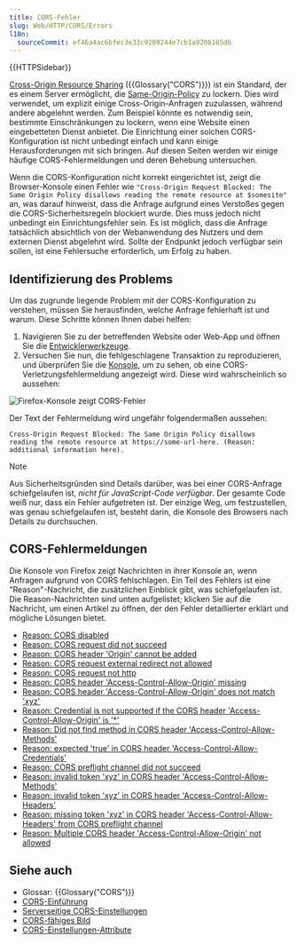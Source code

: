 ```yaml
---
title: CORS-Fehler
slug: Web/HTTP/CORS/Errors
l10n:
  sourceCommit: ef46a4ac6bfec3e33c9209244e7cb1a9206165d6
---
```


{{HTTPSidebar}}

[Cross-Origin Resource Sharing](/de/docs/Web/HTTP/CORS) ({{Glossary("CORS")}}) ist ein Standard, der es einem Server ermöglicht, die [Same-Origin-Policy](/de/docs/Web/Security/Same-origin_policy) zu lockern. Dies wird verwendet, um explizit einige Cross-Origin-Anfragen zuzulassen, während andere abgelehnt werden. Zum Beispiel könnte es notwendig sein, bestimmte Einschränkungen zu lockern, wenn eine Website einen eingebetteten Dienst anbietet. Die Einrichtung einer solchen CORS-Konfiguration ist nicht unbedingt einfach und kann einige Herausforderungen mit sich bringen. Auf diesen Seiten werden wir einige häufige CORS-Fehlermeldungen und deren Behebung untersuchen.

Wenn die CORS-Konfiguration nicht korrekt eingerichtet ist, zeigt die Browser-Konsole einen Fehler wie `"Cross-Origin Request Blocked: The Same Origin Policy disallows reading the remote resource at $somesite"` an, was darauf hinweist, dass die Anfrage aufgrund eines Verstoßes gegen die CORS-Sicherheitsregeln blockiert wurde. Dies muss jedoch nicht unbedingt ein Einrichtungsfehler sein. Es ist möglich, dass die Anfrage tatsächlich absichtlich von der Webanwendung des Nutzers und dem externen Dienst abgelehnt wird. Sollte der Endpunkt jedoch verfügbar sein sollen, ist eine Fehlersuche erforderlich, um Erfolg zu haben.

## Identifizierung des Problems

Um das zugrunde liegende Problem mit der CORS-Konfiguration zu verstehen, müssen Sie herausfinden, welche Anfrage fehlerhaft ist und warum. Diese Schritte können Ihnen dabei helfen:

1. Navigieren Sie zu der betreffenden Website oder Web-App und öffnen Sie die [Entwicklerwerkzeuge](https://firefox-source-docs.mozilla.org/devtools-user/index.html).
2. Versuchen Sie nun, die fehlgeschlagene Transaktion zu reproduzieren, und überprüfen Sie die [Konsole](https://firefox-source-docs.mozilla.org/devtools-user/web_console/index.html), um zu sehen, ob eine CORS-Verletzungsfehlermeldung angezeigt wird. Diese wird wahrscheinlich so aussehen:

![Firefox-Konsole zeigt CORS-Fehler](cors-error2.png)

Der Text der Fehlermeldung wird ungefähr folgendermaßen aussehen:

```plain
Cross-Origin Request Blocked: The Same Origin Policy disallows
reading the remote resource at https://some-url-here. (Reason:
additional information here).
```

> [!NOTE]
> Aus Sicherheitsgründen sind Details darüber, was bei einer CORS-Anfrage schiefgelaufen ist, _nicht für JavaScript-Code verfügbar_. Der gesamte Code weiß nur, dass ein Fehler aufgetreten ist. Der einzige Weg, um festzustellen, was genau schiefgelaufen ist, besteht darin, die Konsole des Browsers nach Details zu durchsuchen.

## CORS-Fehlermeldungen

Die Konsole von Firefox zeigt Nachrichten in ihrer Konsole an, wenn Anfragen aufgrund von CORS fehlschlagen. Ein Teil des Fehlers ist eine "Reason"-Nachricht, die zusätzlichen Einblick gibt, was schiefgelaufen ist. Die Reason-Nachrichten sind unten aufgelistet; klicken Sie auf die Nachricht, um einen Artikel zu öffnen, der den Fehler detaillierter erklärt und mögliche Lösungen bietet.

- [Reason: CORS disabled](/de/docs/Web/HTTP/CORS/Errors/CORSDisabled)
- [Reason: CORS request did not succeed](/de/docs/Web/HTTP/CORS/Errors/CORSDidNotSucceed)
- [Reason: CORS header 'Origin' cannot be added](/de/docs/Web/HTTP/CORS/Errors/CORSOriginHeaderNotAdded)
- [Reason: CORS request external redirect not allowed](/de/docs/Web/HTTP/CORS/Errors/CORSExternalRedirectNotAllowed)
- [Reason: CORS request not http](/de/docs/Web/HTTP/CORS/Errors/CORSRequestNotHttp)
- [Reason: CORS header 'Access-Control-Allow-Origin' missing](/de/docs/Web/HTTP/CORS/Errors/CORSMissingAllowOrigin)
- [Reason: CORS header 'Access-Control-Allow-Origin' does not match 'xyz'](/de/docs/Web/HTTP/CORS/Errors/CORSAllowOriginNotMatchingOrigin)
- [Reason: Credential is not supported if the CORS header 'Access-Control-Allow-Origin' is '\*'](/de/docs/Web/HTTP/CORS/Errors/CORSNotSupportingCredentials)
- [Reason: Did not find method in CORS header 'Access-Control-Allow-Methods'](/de/docs/Web/HTTP/CORS/Errors/CORSMethodNotFound)
- [Reason: expected 'true' in CORS header 'Access-Control-Allow-Credentials'](/de/docs/Web/HTTP/CORS/Errors/CORSMIssingAllowCredentials)
- [Reason: CORS preflight channel did not succeed](/de/docs/Web/HTTP/CORS/Errors/CORSPreflightDidNotSucceed)
- [Reason: invalid token 'xyz' in CORS header 'Access-Control-Allow-Methods'](/de/docs/Web/HTTP/CORS/Errors/CORSInvalidAllowMethod)
- [Reason: invalid token 'xyz' in CORS header 'Access-Control-Allow-Headers'](/de/docs/Web/HTTP/CORS/Errors/CORSInvalidAllowHeader)
- [Reason: missing token 'xyz' in CORS header 'Access-Control-Allow-Headers' from CORS preflight channel](/de/docs/Web/HTTP/CORS/Errors/CORSMissingAllowHeaderFromPreflight)
- [Reason: Multiple CORS header 'Access-Control-Allow-Origin' not allowed](/de/docs/Web/HTTP/CORS/Errors/CORSMultipleAllowOriginNotAllowed)

## Siehe auch

- Glossar: {{Glossary("CORS")}}
- [CORS-Einführung](/de/docs/Web/HTTP/CORS)
- [Serverseitige CORS-Einstellungen](/de/docs/Web/HTTP/CORS)
- [CORS-fähiges Bild](/de/docs/Web/HTML/CORS_enabled_image)
- [CORS-Einstellungen-Attribute](/de/docs/Web/HTML/Attributes/crossorigin)
